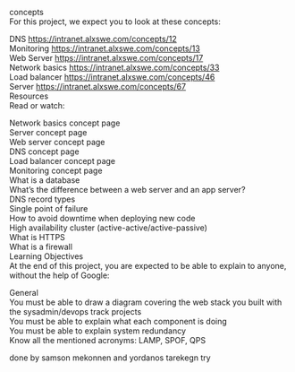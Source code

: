 concepts<br>
For this project, we expect you to look at these concepts:<br>

DNS https://intranet.alxswe.com/concepts/12<br>
Monitoring https://intranet.alxswe.com/concepts/13<br> 
Web Server https://intranet.alxswe.com/concepts/17<br>
Network basics https://intranet.alxswe.com/concepts/33<br>
Load balancer https://intranet.alxswe.com/concepts/46<br>
Server https://intranet.alxswe.com/concepts/67<br>
Resources<br>
Read or watch:<br>

Network basics concept page<br>
Server concept page<br>
Web server concept page<br>
DNS concept page<br>
Load balancer concept page<br>
Monitoring concept page<br>
What is a database<br>
What’s the difference between a web server and an app server?<br>
DNS record types<br>
Single point of failure<br>
How to avoid downtime when deploying new code<br>
High availability cluster (active-active/active-passive)<br>
What is HTTPS<br>
What is a firewall<br>
Learning Objectives<br>
At the end of this project, you are expected to be able to explain to anyone, without the help of Google:<br>

General<br>
You must be able to draw a diagram covering the web stack you built with the sysadmin/devops track projects<br>
You must be able to explain what each component is doing<br>
You must be able to explain system redundancy<br>
Know all the mentioned acronyms: LAMP, SPOF, QPS<br>

done by samson mekonnen and yordanos tarekegn  try
